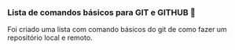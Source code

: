 ### Lista de comandos básicos para GIT e GITHUB  :door:





Foi criado uma lista com comando básicos do git de como fazer um repositório local e remoto.









